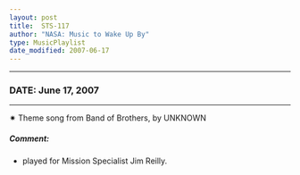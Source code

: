 ```yaml
---
layout: post
title:  STS-117
author: "NASA: Music to Wake Up By"
type: MusicPlaylist
date_modified: 2007-06-17
---
```


----
### DATE: June 17, 2007
----
✷ Theme song from Band of Brothers, by UNKNOWN

##### Comment:
* played for Mission Specialist Jim Reilly.
